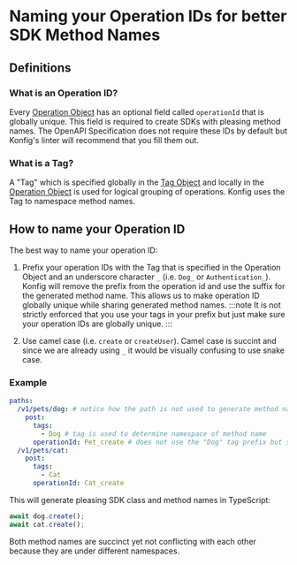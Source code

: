 # Naming your Operation IDs for better SDK Method Names

## Definitions

### What is an Operation ID?

Every [Operation Object](https://swagger.io/specification/#operation-object) has
an optional field called `operationId` that is globally unique. This field is
required to create SDKs with pleasing method names. The OpenAPI Specification
does not require these IDs by default but Konfig's linter will recommend that
you fill them out.

### What is a Tag?

A "Tag" which is specified globally in the [Tag Object](https://swagger.io/specification/#tag-object) and locally in the [Operation Object](https://swagger.io/specification/#operation-object) is used for logical grouping of operations. Konfig uses the Tag to namespace method names.

## How to name your Operation ID

The best way to name your operation ID:

1. Prefix your operation IDs with the Tag that is specified in the Operation
   Object and an underscore character `_` (i.e. `Dog_` or `Authentication_`).
   Konfig will remove the prefix from the operation id and use the suffix for the
   generated method name. This allows us to make operation ID globally unique while
   sharing generated method names.
   :::note
   It is not strictly enforced that
   you use your tags in your prefix but just make sure your operation
   IDs are globally unique.
   :::

2. Use camel case (i.e. `create` or `createUser`). Camel case is succint and
   since we are already using `_` it would be visually confusing to use snake case.

### Example

```yaml
paths:
  /v1/pets/dog: # notice how the path is not used to generate method names
    post:
      tags:
        - Dog # tag is used to determine namespace of method name
      operationId: Pet_create # does not use the "Dog" tag prefix but still works
  /v1/pets/cat:
    post:
      tags:
        - Cat
      operationId: Cat_create
```

This will generate pleasing SDK class and method names in TypeScript:

```typescript
await dog.create();
await cat.create();
```

Both method names are succinct yet not conflicting with each other because they are under different namespaces.
